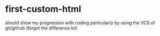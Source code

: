 # first-custom-html
should show my progression with coding particularly by using the VCS of git/github (forgot the difference lol)
